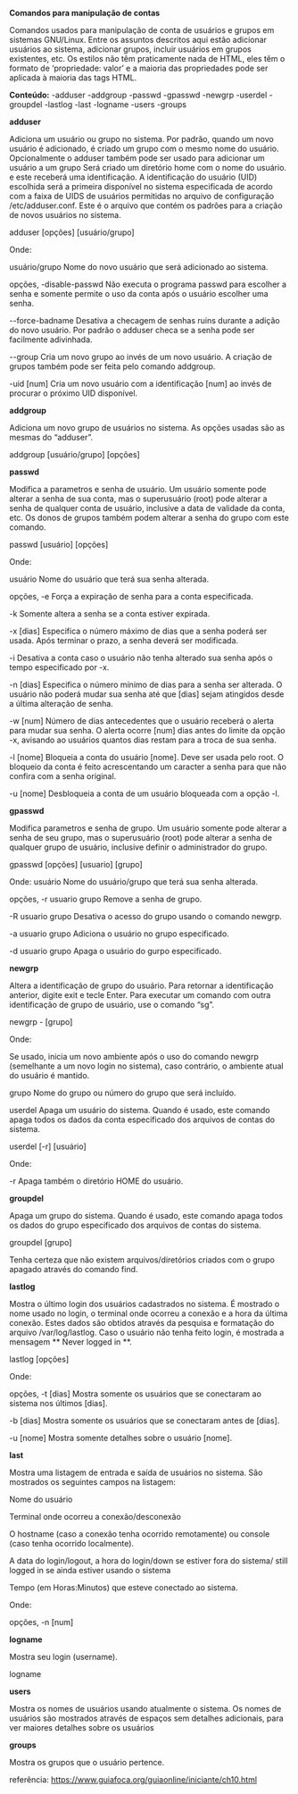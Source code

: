 **Comandos para manipulação de contas**

Comandos usados para manipulação de conta de usuários e grupos em sistemas GNU/Linux. Entre os assuntos descritos aqui estão adicionar usuários ao sistema, adicionar grupos, incluir usuários em grupos existentes, etc.
Os estilos não têm praticamente nada de HTML, eles têm o formato de ‘propriedade: valor’ e a maioria das propriedades pode ser aplicada à maioria das tags HTML.

**Conteúdo:**
-adduser
-addgroup
-passwd
-gpasswd
-newgrp
-userdel
-groupdel
-lastlog
-last
-logname
-users
-groups


**adduser**

Adiciona um usuário ou grupo no sistema. Por padrão, quando um novo usuário é adicionado, é criado um grupo com o mesmo nome do usuário. Opcionalmente o adduser também pode ser usado para adicionar um usuário a um grupo
Será criado um diretório home com o nome do usuário.  e este receberá uma identificação. A identificação do usuário (UID) escolhida será a primeira disponível no sistema especificada de acordo com a faixa de UIDS de usuários permitidas no arquivo de configuração /etc/adduser.conf. Este é o arquivo que contém os padrões para a criação de novos usuários no sistema.

adduser [opções] [usuário/grupo]

Onde:

usuário/grupo
Nome do novo usuário que será adicionado ao sistema.

opções, -disable-passwd
Não executa o programa passwd para escolher a senha e somente permite o uso da conta após o usuário escolher uma senha.

--force-badname
Desativa a checagem de senhas ruins durante a adição do novo usuário. Por padrão o adduser checa se a senha pode ser facilmente adivinhada.

--group
Cria um novo grupo ao invés de um novo usuário. A criação de grupos também pode ser feita pelo comando addgroup.

-uid [num]
Cria um novo usuário com a identificação [num] ao invés de procurar o próximo UID disponível.

**addgroup**

Adiciona um novo grupo de usuários no sistema. As opções usadas são as mesmas do “adduser”.

addgroup [usuário/grupo] [opções]


**passwd**

Modifica a parametros e senha de usuário. Um usuário somente pode alterar a senha de sua conta, mas o superusuário (root) pode alterar a senha de qualquer conta de usuário, inclusive a data de validade da conta, etc. Os donos de grupos também podem alterar a senha do grupo com este comando.

passwd [usuário] [opções]

Onde:

usuário
Nome do usuário que terá sua senha alterada.

opções, -e
Força a expiração de senha para a conta especificada.

-k
Somente altera a senha se a conta estiver expirada.

-x [dias]
Especifica o número máximo de dias que a senha poderá ser usada. Após terminar o prazo, a senha deverá ser modificada.

-i
Desativa a conta caso o usuário não tenha alterado sua senha após o tempo especificado por -x.

-n [dias]
Especifica o número mínimo de dias para a senha ser alterada. O usuário não poderá mudar sua senha até que [dias] sejam atingidos desde a última alteração de senha.

-w [num]
Número de dias antecedentes que o usuário receberá o alerta para mudar sua senha. O alerta ocorre [num] dias antes do limite da opção -x, avisando ao usuários quantos dias restam para a troca de sua senha.

-l [nome]
Bloqueia a conta do usuário [nome]. Deve ser usada pelo root. O bloqueio da conta é feito acrescentando um caracter a senha para que não confira com a senha original.

-u [nome]
Desbloqueia a conta de um usuário bloqueada com a opção -l.


**gpasswd**

Modifica parametros e senha de grupo. Um usuário somente pode alterar a senha de seu grupo, mas o superusuário (root) pode alterar a senha de qualquer grupo de usuário, inclusive definir o administrador do grupo.

gpasswd [opções] [usuario] [grupo]

Onde:
usuário
Nome do usuário/grupo que terá sua senha alterada.

opções, -r usuario grupo
Remove a senha de grupo.

-R usuario grupo
Desativa o acesso do grupo usando o comando newgrp.

-a usuario grupo
Adiciona o usuário no grupo especificado.

-d usuario grupo
Apaga o usuário do gurpo especificado.

**newgrp**

Altera a identificação de grupo do usuário. Para retornar a identificação anterior, digite exit e tecle Enter. Para executar um comando com outra identificação de grupo de usuário, use o comando “sg”.

newgrp - [grupo]

Onde:

Se usado, inicia um novo ambiente após o uso do comando newgrp (semelhante a um novo login no sistema), caso contrário, o ambiente atual do usuário é mantido.

grupo
Nome do grupo ou número do grupo que será incluído.


userdel
Apaga um usuário do sistema. Quando é usado, este comando apaga todos os dados da conta especificado dos arquivos de contas do sistema.

userdel [-r] [usuário]

Onde:

-r
Apaga também o diretório HOME do usuário.


**groupdel**

Apaga um grupo do sistema. Quando é usado, este comando apaga todos os dados do grupo especificado dos arquivos de contas do sistema.

groupdel [grupo]

Tenha certeza que não existem arquivos/diretórios criados com o grupo apagado através do comando find.


**lastlog**

Mostra o último login dos usuários cadastrados no sistema. É mostrado o nome usado no login, o terminal onde ocorreu a conexão e a hora da última conexão. Estes dados são obtidos através da pesquisa e formatação do arquivo /var/log/lastlog. Caso o usuário não tenha feito login, é mostrada a mensagem ** Never logged in **.

lastlog [opções]

Onde:

opções, -t [dias]
Mostra somente os usuários que se conectaram ao sistema nos últimos [dias].

-b [dias]
Mostra somente os usuários que se conectaram antes de [dias].

-u [nome]
Mostra somente detalhes sobre o usuário [nome].

**last**

Mostra uma listagem de entrada e saída de usuários no sistema. São mostrados os seguintes campos na listagem:

Nome do usuário

Terminal onde ocorreu a conexão/desconexão

O hostname (caso a conexão tenha ocorrido remotamente) ou console (caso tenha ocorrido localmente).

A data do login/logout, a hora do login/down se estiver fora do sistema/ still logged in se ainda estiver usando o sistema

Tempo (em Horas:Minutos) que esteve conectado ao sistema.

Onde:

opções, -n [num]


**logname**

Mostra seu login (username).

logname


**users**

Mostra os nomes de usuários usando atualmente o sistema. Os nomes de usuários são mostrados através de espaços sem detalhes adicionais, para ver maiores detalhes sobre os usuários


**groups**

Mostra os grupos que o usuário pertence.


referência: https://www.guiafoca.org/guiaonline/iniciante/ch10.html
